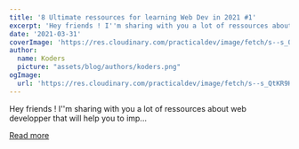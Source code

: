 ```yaml
---
title: '8 Ultimate ressources for learning Web Dev in 2021 #1'
excerpt: 'Hey friends ! I''m sharing with you a lot of ressources about web developper that will help you to imp...'
date: '2021-03-31'
coverImage: 'https://res.cloudinary.com/practicaldev/image/fetch/s--s_QtKR9H--/c_imagga_scale,f_auto,fl_progressive,h_420,q_auto,w_1000/https://dev-to-uploads.s3.amazonaws.com/uploads/articles/p1smfhzx42mkt2fbuig1.jpg'
author:
  name: Koders
  picture: "assets/blog/authors/koders.png"
ogImage:
  url: 'https://res.cloudinary.com/practicaldev/image/fetch/s--s_QtKR9H--/c_imagga_scale,f_auto,fl_progressive,h_420,q_auto,w_1000/https://dev-to-uploads.s3.amazonaws.com/uploads/articles/p1smfhzx42mkt2fbuig1.jpg'
---
```


Hey friends ! I''m sharing with you a lot of ressources about web developper that will help you to imp...

[Read more](https://dev.to/codeozz/8-ultimate-ressources-for-learning-web-dev-in-2021-1-487e)
